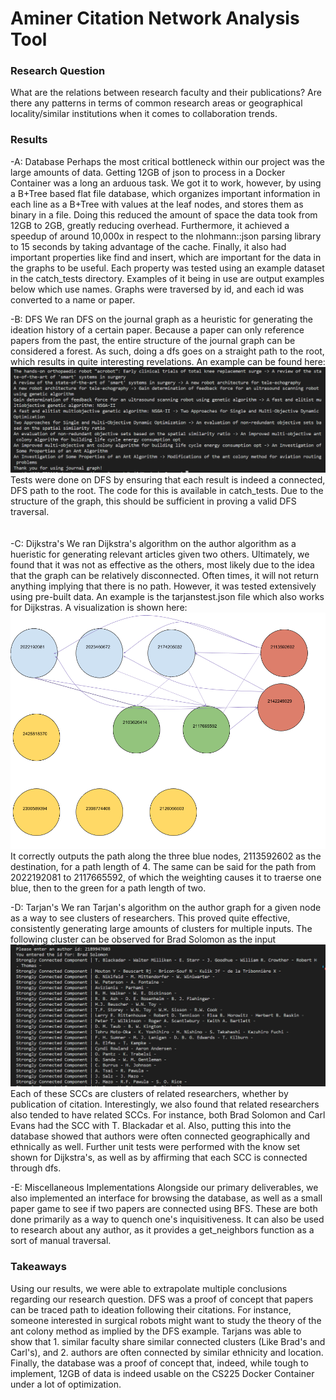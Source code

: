 # Aminer Citation Network Analysis Tool

### Research Question
What are the relations between research faculty and their publications? Are there any patterns in terms of common research areas or geographical locality/similar institutions when it comes to collaboration trends.

### Results


-A: Database
    Perhaps the most critical bottleneck within our project was the large amounts of data. Getting 12GB of json to process in a Docker Container was a long an arduous task. We got it to work, however, by using a B+Tree based flat file database, which organizes important information in each line as a B+Tree with values at the leaf nodes, and stores them as binary in a file. Doing this reduced the amount of space the data took from 12GB to 2GB, greatly reducing overhead. Furthermore, it achieved a speedup of around 10,000x in respect to the nlohmann::json parsing library to 15 seconds by taking advantage of the cache. Finally, it also had important properties like find and insert, which are important for the data in the graphs to be useful. Each property was tested using an example dataset in the catch_tests directory. Examples of it being in use are output examples below which use names. Graphs were traversed by id, and each id was converted to a name or paper.

-B: DFS
    We ran DFS on the journal graph as a heuristic for generating the ideation history of a certain paper. Because a paper can only reference papers from the past, the entire structure of the journal graph can be considered a forest. As such, doing a dfs goes on a straight path to the root, which results in quite interesting revelations. An example can be found here: 
    ![Screenshot](data/dfs_example.png)
    Tests were done on DFS by ensuring that each result is indeed a connected, DFS path to the root. The code for this is available in catch_tests. Due to the structure of the graph, this should be sufficient in proving a valid DFS traversal.
<br>
<br>
<br>
-C: Dijkstra's
    We ran Dijkstra's algorithm on the author algorithm as a hueristic for generating relevant articles given two others. Ultimately, we found that it was not as effective as the others, most likely due to the idea that the graph can be relatively disconnected. Often times, it will not return anything implying that there is no path. However, it was tested extensively using pre-built data. An example is the tarjanstest.json file which also works for Dijkstras. A visualization is shown here:
    ![Screenshot](data/tarjanstestexample.png)
<br>
    It correctly outputs the path along the three blue nodes, 2113592602 as the destination, for a path length of 4.
    The same can be said for the path from 2022192081 to 2117665592, of which the weighting causes it to traerse one blue, then to the green for a path length of two.
<br>

-D: Tarjan's
    We ran Tarjan's algorithm on the author graph for a given node as a way to see clusters of researchers. This proved quite effective, consistently generating large amounts of clusters for multiple inputs. The following cluster can be observed for Brad Solomon as the input
    <br>
    ![Screenshot](data/tarjans_example.png)
    Each of these SCCs are clusters of related researchers, whether by publication of citation. Interestingly, we also found that related researchers also tended to have related SCCs. For instance, both Brad Solomon and Carl Evans had the SCC with T. Blackadar et al. Also, putting this into the database showed that authors were often connected geographically and ethnically as well. Further unit tests were performed with the know set shown for Dijkstra's, as well as by affirming that each SCC is connected through dfs. 

-E: Miscellaneous Implementations
    Alongside our primary deliverables, we also implemented an interface for browsing the database, as well as a small paper game to see if two papers are connected using BFS. These are both done primarily as a way to quench one's inquisitiveness. It can also be used to research about any author, as it provides a get_neighbors function as a sort of manual traversal.

### Takeaways

Using our results, we were able to extrapolate multiple conclusions regarding our research question. DFS was a proof of concept that papers can be traced path to ideation following their citations. For instance, someone interested in surgical robots might want to study the theory of the ant colony method as implied by the DFS example. Tarjans was able to show that 1. similar faculty share similar connected clusters (Like Brad's and Carl's), and 2. authors are often connected by similar ethnicity and location. Finally, the database was a proof of concept that, indeed, while tough to implement, 12GB of data is indeed usable on the CS225 Docker Container under a lot of optimization.


